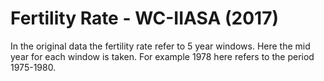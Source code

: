 # Fertility Rate - WC-IIASA (2017)

In the original data the fertility rate refer to 5 year windows. Here the mid year for each window is taken. For example 1978 here refers to the period 1975-1980.